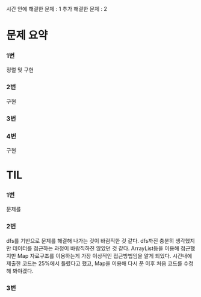 시간 안에 해결한 문제 : 1
추가 해결한 문제 : 2

# 문제 요약

### 1번

정렬 및 구현

### 2번

구현

### 3번



### 4번

구현

# TIL

### 1번
문제를 

### 2번
dfs를 기반으로 문제를 해결해 나가는 것이 바람직한 것 같다.
dfs까진 충분히 생각했지만 데이터를 접근하는 과정이 바람직하진 않았던 것 같다.
ArrayList등을 이용해 접근했지만 Map 자료구조를 이용하는게 가장 이상적인 접근방법임을 알게 되었다.
시간내에 제출한 코드는 25%에서 틀렸다고 했고, Map을 이용해 다시 푼 이후 처음 코드를 수정해 봐야겠다.

### 3번

